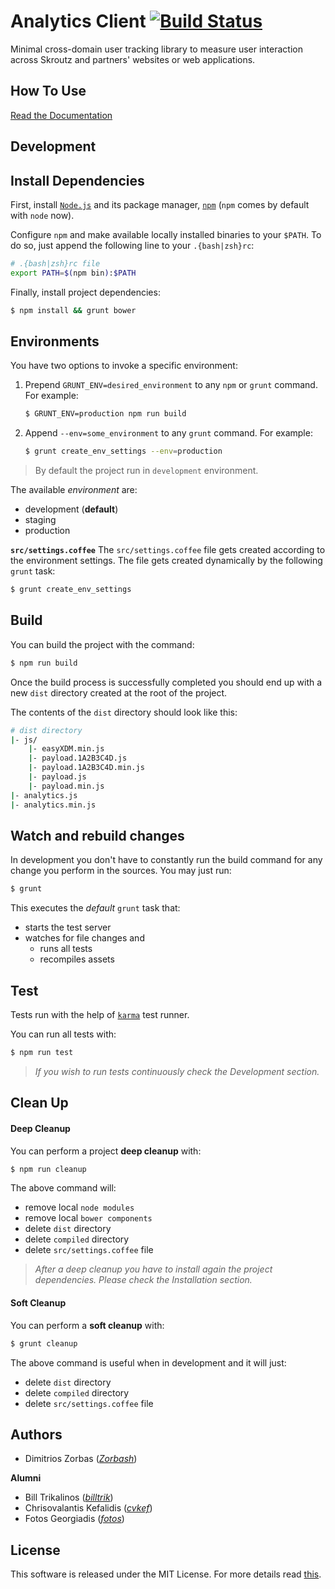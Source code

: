 # Analytics Client [![Build Status](https://travis-ci.org/skroutz/analytics.js.svg?branch=master)](https://travis-ci.org/skroutz/analytics.js)

Minimal cross-domain user tracking library to measure user interaction across Skroutz and partners' websites or web applications.

## How To Use

[Read the Documentation](http://developer.skroutz.gr/analytics/)

## Development

## Install Dependencies

First, install [`Node.js`](http://nodejs.org/) and its package manager, [`npm`](https://github.com/npm/npm) (`npm` comes by default with `node` now).

Configure `npm` and make available locally installed binaries to your `$PATH`. To do so, just append the following line to your `.{bash|zsh}rc`:

```bash
# .{bash|zsh}rc file
export PATH=$(npm bin):$PATH
```

Finally, install project dependencies:

```bash
$ npm install && grunt bower
```

## Environments

You have two options to invoke a specific environment:

 1. Prepend `GRUNT_ENV=desired_environment` to any `npm` or `grunt` command. For example:
    ```bash
    $ GRUNT_ENV=production npm run build
    ```

 2. Append `--env=some_environment` to any `grunt` command. For example:
    ```bash
    $ grunt create_env_settings --env=production
    ```

> By default the project run in `development` environment.

The available *environment* are:

 - development (**default**)
 - staging
 - production

**`src/settings.coffee`**
The `src/settings.coffee` file gets created according to the environment settings. The file gets created dynamically by the following `grunt` task:

```bash
$ grunt create_env_settings
```

## Build

You can build the project with the command:

```bash
$ npm run build
```

Once the build process is successfully completed you should end up with a new `dist` directory created at the root of the project. 

The contents of the `dist` directory should look like this:

```bash
# dist directory
|- js/
    |- easyXDM.min.js
    |- payload.1A2B3C4D.js
    |- payload.1A2B3C4D.min.js
    |- payload.js
    |- payload.min.js
|- analytics.js
|- analytics.min.js
```

## Watch and rebuild changes

In development you don't have to constantly run the build command for
any change you perform in the sources. You may just run:

```bash
$ grunt
```

This executes the *default* `grunt` task that:

- starts the test server
- watches for file changes and
    - runs all tests
    - recompiles assets

## Test

Tests run with the help of [`karma`](http://karma-runner.github.io/) test runner.

You can run all tests with:

```bash
$ npm run test
```

> *If you wish to run tests continuously check the Development section.*

## Clean Up

#### Deep Cleanup
You can perform a project **deep cleanup** with:

```bash
$ npm run cleanup
```

The above command will:

 -  remove local `node modules`
 -  remove local `bower components`
 -  delete `dist` directory
 -  delete `compiled` directory
 -  delete `src/settings.coffee` file

> *After a deep cleanup you have to install again the project dependencies. Please check the Installation section.*

#### Soft Cleanup
You can perform a **soft cleanup** with:

```bash
$ grunt cleanup
```

The above command is useful when in development and it will just:

 -  delete `dist` directory
 -  delete `compiled` directory
 -  delete `src/settings.coffee` file

## Authors

- Dimitrios Zorbas (*[Zorbash](https://github.com/Zorbash)*)

**Alumni**

- Bill Trikalinos (*[billtrik](https://github.com/billtrik)*)
- Chrisovalantis Kefalidis (*[cvkef](https://github.com/cvkef)*)
- Fotos Georgiadis (*[fotos](https://github.com/fotos)*)

## License

This software is released under the MIT License. For more details read [this](https://github.com/skroutz/analytics.js/blob/master/LICENSE.txt).
